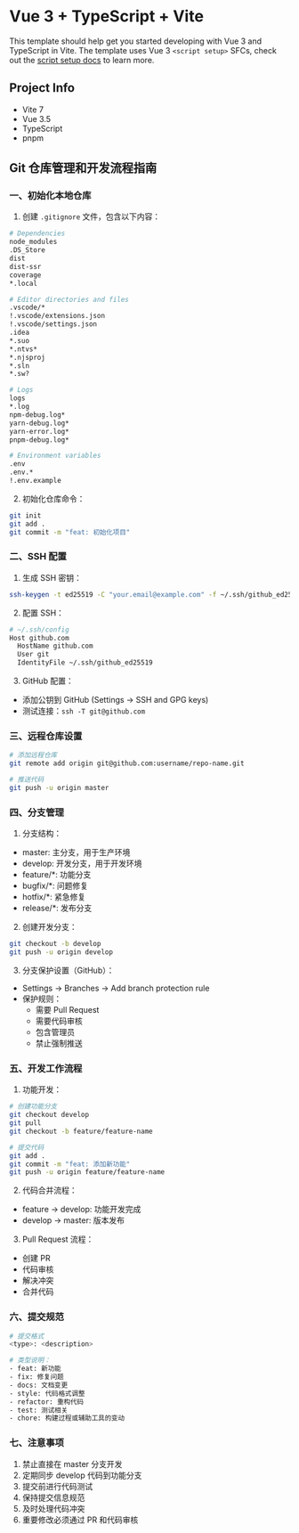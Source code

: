 # Vue 3 + TypeScript + Vite

This template should help get you started developing with Vue 3 and TypeScript in Vite. The template uses Vue 3 `<script setup>` SFCs, check out the [script setup docs](https://v3.vuejs.org/api/sfc-script-setup.html#sfc-script-setup) to learn more.

## Project Info
- Vite 7
- Vue 3.5
- TypeScript
- pnpm

## Git 仓库管理和开发流程指南

### 一、初始化本地仓库

1. 创建 `.gitignore` 文件，包含以下内容：
```bash
# Dependencies
node_modules
.DS_Store
dist
dist-ssr
coverage
*.local

# Editor directories and files
.vscode/*
!.vscode/extensions.json
!.vscode/settings.json
.idea
*.suo
*.ntvs*
*.njsproj
*.sln
*.sw?

# Logs
logs
*.log
npm-debug.log*
yarn-debug.log*
yarn-error.log*
pnpm-debug.log*

# Environment variables
.env
.env.*
!.env.example
```

2. 初始化仓库命令：
```bash
git init
git add .
git commit -m "feat: 初始化项目"
```

### 二、SSH 配置

1. 生成 SSH 密钥：
```bash
ssh-keygen -t ed25519 -C "your.email@example.com" -f ~/.ssh/github_ed25519 -N ""
```

2. 配置 SSH：
```bash
# ~/.ssh/config
Host github.com
  HostName github.com
  User git
  IdentityFile ~/.ssh/github_ed25519
```

3. GitHub 配置：
- 添加公钥到 GitHub (Settings -> SSH and GPG keys)
- 测试连接：`ssh -T git@github.com`

### 三、远程仓库设置

```bash
# 添加远程仓库
git remote add origin git@github.com:username/repo-name.git

# 推送代码
git push -u origin master
```

### 四、分支管理

1. 分支结构：
- master: 主分支，用于生产环境
- develop: 开发分支，用于开发环境
- feature/*: 功能分支
- bugfix/*: 问题修复
- hotfix/*: 紧急修复
- release/*: 发布分支

2. 创建开发分支：
```bash
git checkout -b develop
git push -u origin develop
```

3. 分支保护设置（GitHub）：
- Settings -> Branches -> Add branch protection rule
- 保护规则：
  - 需要 Pull Request
  - 需要代码审核
  - 包含管理员
  - 禁止强制推送

### 五、开发工作流程

1. 功能开发：
```bash
# 创建功能分支
git checkout develop
git pull
git checkout -b feature/feature-name

# 提交代码
git add .
git commit -m "feat: 添加新功能"
git push -u origin feature/feature-name
```

2. 代码合并流程：
- feature -> develop: 功能开发完成
- develop -> master: 版本发布

3. Pull Request 流程：
- 创建 PR
- 代码审核
- 解决冲突
- 合并代码

### 六、提交规范

```bash
# 提交格式
<type>: <description>

# 类型说明：
- feat: 新功能
- fix: 修复问题
- docs: 文档变更
- style: 代码格式调整
- refactor: 重构代码
- test: 测试相关
- chore: 构建过程或辅助工具的变动
```

### 七、注意事项

1. 禁止直接在 master 分支开发
2. 定期同步 develop 代码到功能分支
3. 提交前进行代码测试
4. 保持提交信息规范
5. 及时处理代码冲突
6. 重要修改必须通过 PR 和代码审核